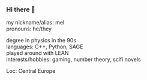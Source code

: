 ### Hi there 👋

my nickname/alias: mel  
pronouns: he/they  

degree in physics in the 90s  
languages: C++, Python, SAGE  
played around with LEAN  
interests/hobbies: gaming, number theory, scifi novels  

Loc: Central Europe


<!--
**sikefield3/sikefield3** is a ✨ _special_ ✨ repository because its `README.md` (this file) appears on your GitHub profile.

📫 How to reach me: mel22624@mail.de  

Here are some ideas to get you started:

- 🔭 I’m currently working on ...
- 🌱 I’m currently learning ...
- 👯 I’m looking to collaborate on ...
- 🤔 I’m looking for help with ...
- 💬 Ask me about ...
- 📫 How to reach me: ...
- 😄 Pronouns: ...
- ⚡ Fun fact: ...
-->
